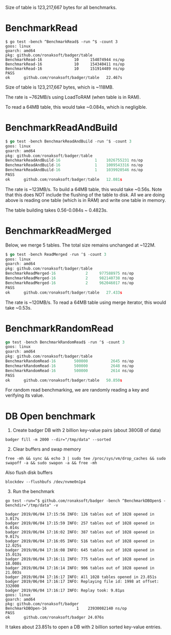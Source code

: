 Size of table is 123,217,667 bytes for all benchmarks.

# BenchmarkRead
```
$ go test -bench ^BenchmarkRead$ -run ^$ -count 3
goos: linux
goarch: amd64
pkg: github.com/ronaksoft/badger/table
BenchmarkRead-16    	      10	 154074944 ns/op
BenchmarkRead-16    	      10	 154340411 ns/op
BenchmarkRead-16    	      10	 151914489 ns/op
PASS
ok  	github.com/ronaksoft/badger/table	22.467s
```

Size of table is 123,217,667 bytes, which is ~118MB.

The rate is ~762MB/s using LoadToRAM (when table is in RAM).

To read a 64MB table, this would take ~0.084s, which is negligible.

# BenchmarkReadAndBuild
```go
$ go test -bench BenchmarkReadAndBuild -run ^$ -count 3
goos: linux
goarch: amd64
pkg: github.com/ronaksoft/badger/table
BenchmarkReadAndBuild-16    	       1	1026755231 ns/op
BenchmarkReadAndBuild-16    	       1	1009543316 ns/op
BenchmarkReadAndBuild-16    	       1	1039920546 ns/op
PASS
ok  	github.com/ronaksoft/badger/table	12.081s
```

The rate is ~123MB/s. To build a 64MB table, this would take ~0.56s. Note that this
does NOT include the flushing of the table to disk. All we are doing above is
reading one table (which is in RAM) and write one table in memory.

The table building takes 0.56-0.084s ~ 0.4823s.

# BenchmarkReadMerged
Below, we merge 5 tables. The total size remains unchanged at ~122M.

```go
$ go test -bench ReadMerged -run ^$ -count 3
goos: linux
goarch: amd64
pkg: github.com/ronaksoft/badger/table
BenchmarkReadMerged-16    	       2	 977588975 ns/op
BenchmarkReadMerged-16    	       2	 982140738 ns/op
BenchmarkReadMerged-16    	       2	 962046017 ns/op
PASS
ok  	github.com/ronaksoft/badger/table	27.433s
```

The rate is ~120MB/s. To read a 64MB table using merge iterator, this would take ~0.53s.

# BenchmarkRandomRead

```go
go test -bench BenchmarkRandomRead$ -run ^$ -count 3
goos: linux
goarch: amd64
pkg: github.com/ronaksoft/badger/table
BenchmarkRandomRead-16    	  500000	      2645 ns/op
BenchmarkRandomRead-16    	  500000	      2648 ns/op
BenchmarkRandomRead-16    	  500000	      2614 ns/op
PASS
ok  	github.com/ronaksoft/badger/table	50.850s
```
For random read benchmarking, we are randomly reading a key and verifying its value.

# DB Open benchmark
1. Create badger DB with 2 billion key-value pairs (about 380GB of data)
```
badger fill -m 2000 --dir="/tmp/data" --sorted
```
2. Clear buffers and swap memory
```
free -mh && sync && echo 3 | sudo tee /proc/sys/vm/drop_caches && sudo swapoff -a && sudo swapon -a && free -mh
```
Also flush disk buffers
```
blockdev --flushbufs /dev/nvme0n1p4
```
3. Run the benchmark
```
go test -run=^$ github.com/ronaksoft/badger -bench ^BenchmarkDBOpen$ -benchdir="/tmp/data" -v

badger 2019/06/04 17:15:56 INFO: 126 tables out of 1028 opened in 3.017s
badger 2019/06/04 17:15:59 INFO: 257 tables out of 1028 opened in 6.014s
badger 2019/06/04 17:16:02 INFO: 387 tables out of 1028 opened in 9.017s
badger 2019/06/04 17:16:05 INFO: 516 tables out of 1028 opened in 12.025s
badger 2019/06/04 17:16:08 INFO: 645 tables out of 1028 opened in 15.013s
badger 2019/06/04 17:16:11 INFO: 775 tables out of 1028 opened in 18.008s
badger 2019/06/04 17:16:14 INFO: 906 tables out of 1028 opened in 21.003s
badger 2019/06/04 17:16:17 INFO: All 1028 tables opened in 23.851s
badger 2019/06/04 17:16:17 INFO: Replaying file id: 1998 at offset: 332000
badger 2019/06/04 17:16:17 INFO: Replay took: 9.81µs
goos: linux
goarch: amd64
pkg: github.com/ronaksoft/badger
BenchmarkDBOpen-16    	       1	23930082140 ns/op
PASS
ok  	github.com/ronaksoft/badger	24.076s

```
It takes about 23.851s to open a DB with 2 billion sorted key-value entries.
